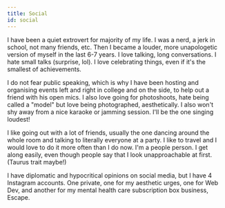 ```yaml
---
title: Social
id: social
---
```

I have been a quiet extrovert for majority of my life. I was a nerd, a jerk in school, not many friends, etc. Then I became a louder, more unapologetic version of myself in the last 6-7 years. I love talking, long conversations. I hate small talks (surprise, lol). I love celebrating things, even if it's the smallest of achievements.

I do not fear public speaking, which is why I have been hosting and organising events left and right in college and on the side, to help out a friend with his open mics. I also love going for photoshoots, hate being called a "model" but love being photographed, aesthetically. I also won't shy away from a nice karaoke or jamming session. I'll be the one singing loudest!

I like going out with a lot of friends, usually the one dancing around the whole room and talking to literally everyone at a party. I like to travel and I would love to do it more often than I do now. I'm a people person. I get along easily, even though people say that I look unapproachable at first. (Taurus trait maybe!)

I have diplomatic and hypocritical opinions on social media, but I have 4 Instagram accounts. One private, one for my aesthetic urges, one for Web Dev, and another for my mental health care subscription box business, Escape.